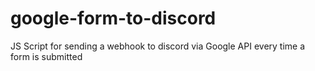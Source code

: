 # google-form-to-discord
JS Script for sending a webhook to discord via Google API every time a form is submitted
